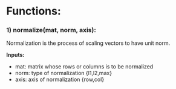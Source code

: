 # Functions:

### 1) normalize(mat, norm, axis): 

Normalization is the process of scaling vectors to have unit norm. <br>

**Inputs:** <br>
* mat: matrix whose rows or columns is to be normalized <br>
* norm: type of normalization {l1,l2,max} <br>
* axis: axis of normalization {row,col} <br>
